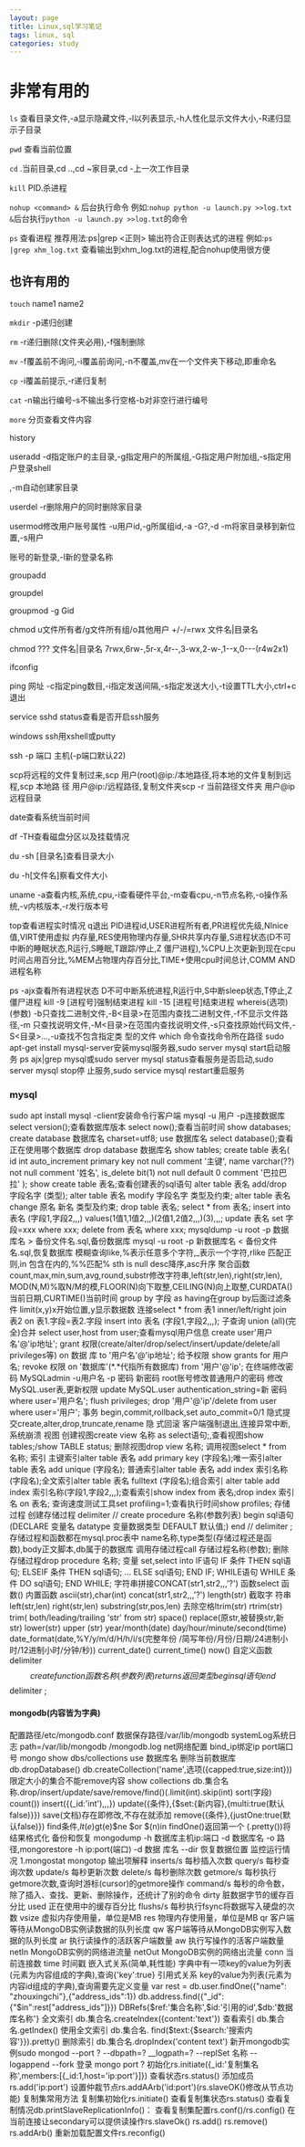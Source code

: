 ```yaml
---
layout: page
title: Linux,sql学习笔记
tags: linux, sql
categories: study
---
```

# 非常有用的
`ls` 查看目录文件,-a显示隐藏文件,-l以列表显示,-h人性化显示文件大小,-R递归显示子目录

`pwd` 查看当前位置

`cd` .当前目录,cd ..,cd ~家目录,cd -上一次工作目录

`kill` PID.杀进程 

`nohup <command> &` 后台执行命令<command>
例如:`nohup python -u launch.py >>log.txt &`后台执行`python -u launch.py >>log.txt`的命令

`ps` 查看进程
推荐用法:ps|grep <正则> 输出符合正则表达式的进程
例如:`ps |grep xhm_log.txt` 查看输出到xhm_log.txt的进程,配合nohup使用很方便 


## 也许有用的
`touch` name1 name2

`mkdir` -p递归创建

`rm` -r递归删除(文件夹必用),-f强制删除

`mv` -f覆盖前不询问,-i覆盖前询问,-n不覆盖,mv在一个文件夹下移动,即重命名

`cp` -i覆盖前提示,-r递归复制

`cat` -n输出行编号-s不输出多行空格-b对非空行进行编号

`more` 分页查看文件内容

history

useradd -d指定账户的主目录,-g指定用户的所属组,-G指定用户附加组,-s指定用户登录shell

,-m自动创建家目录

userdel -r删除用户的同时删除家目录

usermod修改用户账号属性 -u用户id,-g所属组id,-a -G?,-d -m将家目录移到新位置,-s用户

账号的新登录,-l新的登录名称

groupadd

groupdel

groupmod -g Gid

chmod u文件所有者/g文件所有组/o其他用户 +/-/=rwx 文件名|目录名

chmod ??? 文件名|目录名 7rwx,6rw-,5r-x,4r--,3-wx,2-w-,1--x,0---(r4w2x1)

ifconfig

ping 网址 -c指定ping数目,-i指定发送间隔,-s指定发送大小,-t设置TTL大小,ctrl+c退出

service sshd status查看是否开启ssh服务

windows ssh用xshell或putty

ssh -p 端口 主机(-p端口默认22)

scp将远程的文件复制过来,scp 用户(root)@ip:/本地路径,将本地的文件复制到远程,scp 本地路
径 用户@ip:/远程路径,复制文件夹scp -r 当前路径文件夹 用户@ip 远程目录

date查看系统当前时间

df -TH查看磁盘分区以及挂载情况

du -sh [目录名]查看目录大小

du -h[文件名]察看文件大小

uname -a查看内核,系统,cpu,-i查看硬件平台,-m查看cpu,-n节点名称,-o操作系统,-v内核版本,-r发行版本号

top查看进程实时情况 q退出 PID进程id,USER进程所有者,PR进程优先级,NInice值,VIRT使用虚拟
内存量,RES使用物理内存量,SHR共享内存量,S进程状态(D不可中断的睡眠状态,R运行,S睡眠,T跟踪/停止,Z
僵尸进程),%CPU上次更新到现在cpu时间占用百分比,%MEM占物理内存百分比,TIME+使用cpu时间总计,COMM
AND进程名称

ps -ajx查看所有进程状态 D不可中断系统进程,R运行中,S中断sleep状态,T停止,Z僵尸进程
kill -9 [进程号]强制结束进程 kill -15 [进程号]结束进程
whereis(选项)(参数) -b只查找二进制文件,-B<目录>在范围内查找二进制文件,-f不显示文件路径,-m
只查找说明文件,-M<目录>在范围内查找说明文件,-s只查找原始代码文件,-S<目录>...,-u查找不包含指定类
型的文件
which 命令查找命令所在路径
sudo apt-get install mysql-server安装mysql服务器,sudo server mysql start启动服务
ps ajx|grep mysql或sudo server mysql status查看服务是否启动,sudo server mysql stop停
止服务,sudo service mysql restart重启服务

### mysql
sudo apt install mysql -client安装命令行客户端
mysql -u 用户 -p连接数据库
select version();查看数据库版本
select now();查看当前时间
show databases;
create database 数据库名 charset=utf8;
use 数据库名
select database();查看正在使用哪个数据库
drop database 数据库名
show tables;
create table 表名(
id int auto_increment primary key not null comment '主键',
name varchar(??) not null comment '姓名',
is_delete bit(1) not null default 0 comment '巴拉巴拉'
);
show create table 表名;查看创建表的sql语句
alter table 表名 add/drop 字段名字 (类型);
alter table 表名 modify 字段名字 类型及约束;
alter table 表名 change 原名 新名 类型及约束;
drop table 表名;
select * from 表名;
insert into 表名 (字段1,字段2,,,) values(1值1,1值2,,,)(2值1,2值2,,,)(3),,,;
update 表名 set 字段=xxx where xxx;
delete from 表名 where xxx;
mysqldump -u root -p 数据库名 > 备份文件名.sql,备份数据库
mysql -u root -p 新数据库名 < 备份文件名.sql,恢复数据库
模糊查询like,%表示任意多个字符,_表示一个字符,rlike 匹配正则,in 包含在内的,%%匹配%
sth is null
desc降序,asc升序
聚合函数 count,max,min,sum,avg,round,substr修改字符串,left(str,len),right(str,len),
MOD(N,M)%取N/M的模,FLOOR(N)向下取整,CEILING(N)向上取整,CURDATA()当前日期,CURTIME()当前时间
group by 字段
as
having在group by后面过滤条件
limit(x,y)x开始位置,y显示数据数
连接select * from 表1 inner/left/right join 表2 on 表1.字段=表2.字段
insert into 表名 (字段1,字段2,,,); 子查询
union (all)(完全)合并
select user,host from user;查看mysql用户信息
create user'用户名'@'ip地址';
grant 权限(create/alter/drop/select/insert/update/delete/all privileges等) on 数据
库 to '用户名'@'ip地址'; 给予权限
show grants for 用户名;
revoke 权限 on '数据库'(*.*代指所有数据库) from '用户'@'ip';
在终端修改密码 MySQLadmin -u用户名 -p 密码 新密码
root账号修改普通用户的密码 修改MySQL.user表,更新权限 update MySQL.user authentication_string=新
密码 where user='用户名'; flush privileges;
drop '用户'@'ip'/delete from user where user='用户';
事务 begin,commit,rollback,set auto_commit=0/1 隐式提交create,alter,drop,truncate,rename 隐
式回滚 客户端强制退出,连接异常中断,系统崩溃
视图 创建视图create view 名称 as select语句;,查看视图show tables;/show TABLE status; 删除视图drop
view 名称; 调用视图select * from 名称;
索引 主键索引alter table 表名 add primary key (字段名);唯一索引alter table 表名 add unique (字段名);
普通索引alter table 表名 add index 索引名称 (字段名);全文索引alter table 表名 fulltext (字段名);组合索引
alter table add index 索引名称(字段1,字段2,,,);查看索引show index from 表名;drop index 索引名 on 表名;
查询速度测试工具set profiling=1;查看执行时间show profiles;
存储过程 创建存储过程
    delimiter //
    create procedure 名称(参数列表)
    begin
    sql语句(DECLARE 变量名 datatype 变量数据类型 DEFAULT 默认值;)
    end
    //
    delimiter ;
存储过程和函数都在mysql.proc表中 name名称,type类型(存储过程还是函数),body正文脚本,db属于的数据库
调用存储过程call 存储过程名称(参数); 删除存储过程drop procedure 名称;
变量 set,select into
IF语句
    IF 条件 THEN
        sql语句;
    ELSEIF 条件 THEN
        sql语句;
    ...
    ELSE
        sql语句;
    END IF;
WHILE语句
    WHILE 条件 DO
        sql语句;
    END WHILE;
字符串拼接CONCAT(str1,str2,,,'?')
函数select 函数() 内置函数 ascii(str),char(int) concat(str1,str2,,,'?') length(str) 截取字
符串left(str,len) right(str,len) substring(str,pos,len) 去除空格ltrim(str) rtrim(str) trim(
both/leading/trailing 'str' from str) space() replace(原str,被替换str,新str) lower(str) upper
(str) year/month(date) day/hour/minute/second(time) date_format(date,%Y/y/m/d/H/h/i/s(完整年份
/简写年份/月份/日期/24进制小时/12进制小时/分钟/秒)) current_date() current_time() now()
自定义函数
    delimiter $$
    create function 函数名称(参数列表) returns 返回类型
    begin
    sql语句
    end
    $$
    delimiter ;

#### mongodb(内容皆为字典)
配置路径/etc/mongodb.conf 数据保存路径/var/lib/mongodb systemLog系统日志 path=/var/lib/mongodb
/mongodb.log net网络配置 bind_ip绑定ip port端口号
mongo
show dbs/collections
use 数据库名
删除当前数据库db.dropDatabase()
db.createCollection('name',选项({capped:true,size:int})) 限定大小的集合不能remove内容
show collections
db.集合名称.drop/insert/update/save/remove/find()(.limit(int).skip(int) sort(字段) count())
insert({(_id:'int'),,,})
update({条件},{$set:{新内容},{multi:true(默认false)}})
save(文档)存在即修改,不存在就添加
remove({条件},{justOne:true(默认false)})
find条件,$lt(e)$gt(e)$ne $or $(n)in findOne()返回第一个 (.pretty())将结果格式化
备份和恢复 mongodump -h 数据库主机ip:端口 -d 数据库名 -o 路径,mongorestore -h ip:port(端口) -d 数据
库名 --dir 恢复数据位置
监控运行情况
1.mongostat mongotop
输出项解释
inserts/s 	每秒插入次数
query/s 	每秒查询次数
update/s	每秒更新次数
delete/s	每秒删除次数
getmore/s 	每秒执行getmore次数,查询时游标(cursor)的getmore操作
command/s	每秒的命令数，除了插入、查找、更新、删除操作，还统计了别的命令
dirty	脏数据字节的缓存百分比
used	正在使用中的缓存百分比
flushs/s	每秒执行fsync将数据写入硬盘的次数
vsize 	虚拟内存使用量，单位是MB
res 	物理内存使用量，单位是MB
qr	客户端等待从MongoDB实例读数据的队列长度
qw	客户端等待从MongoDB实例写入数据的队列长度
ar	执行读操作的活跃客户端数量
aw	执行写操作的活客户端数量
netIn	MongoDB实例的网络进流量
netOut	MongoDB实例的网络出流量
conn	当前连接数
time	时间戳
嵌入式关系(简单,耗性能) 字典中有一项key的value为列表(元素为内容组成的字典),查询{'key':true}
引用式关系 key的value为列表(元素为内容id组成的字典),查询需要先定义变量 var rest = db.user.findOne({"name":
"zhouxingchi"},{"address_ids":1})   db.address.find({"_id":{"$in":rest["address_ids"]}})
DBRefs{$ref:'集合名称',$id:'引用的id',$db:'数据库名称'}
全文索引 db.集合名.createIndex({content:'text'}) 查看索引 db.集合名.getIndex() 使用全文索引 db.集合名.
find($text:{$search:'搜索内容'}}).pretty() 删除索引 db.集合名.dropIndex('content text')
新开mongodb实例sudo mongod --port ? --dbpath=? __logpath=? --replSet 名称 --logappend --fork 登录
mongo port ? 初始化rs.initiate({_id:'复制集名称',members:[{_id:1,host='ip:port'}]}) 查看状态rs.status()
添加成员rs.add('ip:port') 设置仲裁节点rs.addAArb('id:port')(rs.slaveOK()修改从节点功能)
复制集常用方法 复制集初始化rs.initiate() 查看复制集状态rs.status() 查看复制情况db.printSlaveReplicationInfo()：
查看复制集配置rs.conf()/rs.config()
在当前连接让secondary可以提供读操作rs.slaveOk() rs.add() rs.remove() rs.addArb() 重新加载配置文件rs.reconfig()